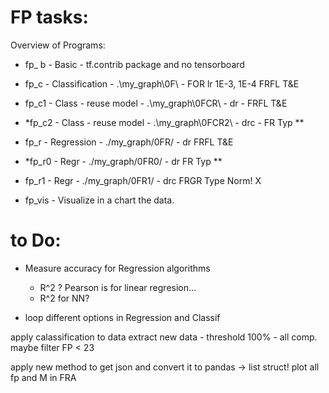 # FP tasks: 

Overview of Programs: 
* fp_ b  - Basic -  tf.contrib package and no tensorboard
* fp_c   - Classification      - .\my_graph\0F\ - FOR lr 1E-3, 1E-4    FRFL T&E
* fp_c1  - Class - reuse model -  .\my_graph\0FCR\  - dr    -           FRFL T&E
* *fp_c2 - Class - reuse model -  .\my_graph\0FCR2\ - drc   -           FR   Typ      **
* fp_r   - Regression - ./my_graph/0FR/   - dr                         FRFL T&E
* *fp_r0 - Regr       - ./my_graph/0FR0/  - dr                         FR   Typ      ** 
* fp_r1  - Regr       - ./my_graph/0FR1/  - drc                        FRGR Type Norm! X

* fp_vis - Visualize in a chart the data. 



# to Do: 
* Measure accuracy for Regression algorithms 
    * R^2 ? Pearson is for linear regresion... 
    * R^2 for NN? 

* loop different options in Regression and Classif 

apply calassification to data 
extract new data - threshold 100% - all comp. 
maybe filter FP < 23

apply new method to get json and convert it to pandas -> list struct! 
plot all fp and M in FRA


